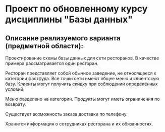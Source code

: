 # Проект по обновленному курсу дисциплины "Базы данных"

## Описание реализуемого варианта (предметной области):
Проектирование схемы базы данных для сети ресторанов. В качестве примера рассматривается один ресторан.

Ресторан представляет собой обычное заведение, не относящееся к категории фастфуда. Все точки сети имеют общее меню и клиентскую базу. Клиенты могут получить скидку при соблюдении определённых условий.

Меню разделено на категории. Продукты могут иметь ограничения по возврату.

Существует возможность заказа доставки по телефону.

Хранится информация о сотрудниках ресторана и их обязанностях.